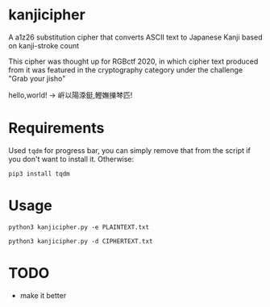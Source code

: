 # kanjicipher
A a1z26 substitution cipher that converts ASCII text to Japanese Kanji based on kanji-stroke count

This cipher was thought up for RGBctf 2020, in which cipher text produced from it was featured in the cryptography category under the challenge "Grab your jisho"

hello,world! -> 㟁以陽𣷹鋌,鰹嫵擽棽匹!

# Requirements
Used `tqdm` for progress bar, you can simply remove that from the script if you don't want to install it. Otherwise:

`pip3 install tqdm`

# Usage
`python3 kanjicipher.py -e PLAINTEXT.txt`

`python3 kanjicipher.py -d CIPHERTEXT.txt`


# TODO

- make it better
